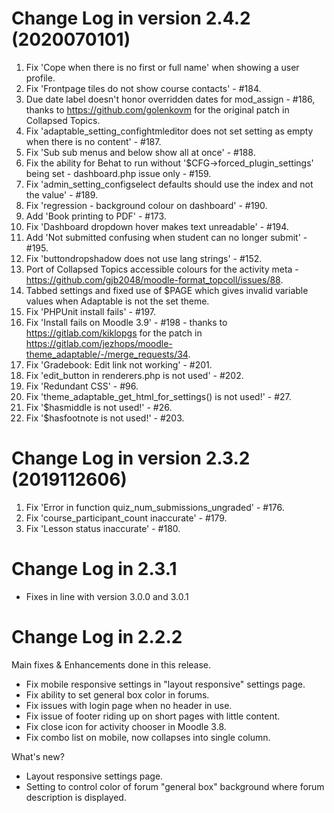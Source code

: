 Change Log in version 2.4.2 (2020070101)
========================================
1. Fix 'Cope when there is no first or full name' when showing a user profile.
2. Fix 'Frontpage tiles do not show course contacts' - #184.
3. Due date label doesn't honor overridden dates for mod_assign - #186,
   thanks to https://github.com/golenkovm for the original patch in Collapsed Topics.
4. Fix 'adaptable_setting_confightmleditor does not set setting as empty when there is no content' - #187.
5. Fix 'Sub sub menus and below show all at once' - #188.
6. Fix the ability for Behat to run without '$CFG->forced_plugin_settings' being set - dashboard.php issue only - #159.
7. Fix 'admin_setting_configselect defaults should use the index and not the value' - #189.
8. Fix 'regression - background colour on dashboard' - #190.
9. Add 'Book printing to PDF' - #173.
10. Fix 'Dashboard dropdown hover makes text unreadable' - #194.
11. Add 'Not submitted confusing when student can no longer submit' - #195.
12. Fix 'buttondropshadow does not use lang strings' - #152.
13. Port of Collapsed Topics accessible colours for the activity meta - https://github.com/gjb2048/moodle-format_topcoll/issues/88.
14. Tabbed settings and fixed use of $PAGE which gives invalid variable values when Adaptable is not the set theme.
15. Fix 'PHPUnit install fails' - #197.
16. Fix 'Install fails on Moodle 3.9' - #198 - thanks to https://gitlab.com/kiklopgs for the patch in https://gitlab.com/jezhops/moodle-theme_adaptable/-/merge_requests/34.
17. Fix 'Gradebook: Edit link not working' - #201.
18. Fix 'edit_button in renderers.php is not used' - #202.
19. Fix 'Redundant CSS' - #96.
20. Fix 'theme_adaptable_get_html_for_settings() is not used!' - #27.
21. Fix '$hasmiddle is not used!' - #26.
22. Fix '$hasfootnote is not used!' - #203.

Change Log in version 2.3.2 (2019112606)
========================================
1. Fix 'Error in function quiz_num_submissions_ungraded' - #176.
2. Fix 'course_participant_count inaccurate' - #179.
3. Fix 'Lesson status inaccurate' - #180.

Change Log in 2.3.1
========================================
- Fixes in line with version 3.0.0 and 3.0.1

Change Log in 2.2.2
========================================

Main fixes & Enhancements done in this release.

- Fix mobile responsive settings in "layout responsive" settings page.
- Fix ability to set general box color in forums.
- Fix issues with login page when no header in use.
- Fix issue of footer riding up on short pages with little content.
- Fix close icon for activity chooser in Moodle 3.8.
- Fix combo list on mobile, now collapses into single column.

What's new?

- Layout responsive settings page.
- Setting to control color of forum "general box" background where forum description is displayed.
